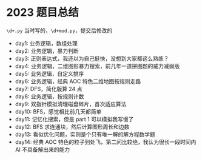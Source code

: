 # 2023 题目总结

`\d+.py` 当时写的，`\d+mod.py`，提交后修改的

- day1: 业务逻辑，数组处理
- day2: 业务逻辑，暴力判断
- day3: 正则表达式，我还以为自己挺快，没想到大家都这么熟练？
- day4: 业务逻辑，二维图形暴力搜索，前几年一道拼图题的威力减弱版
- day5: 业务逻辑，自定义排序
- day6: 业务逻辑，经典 AOC 特色二维地图按规则走路
- day7: DFS，简化版算 24 点
- day8: 业务逻辑，按规则计数
- day9: 双指针模拟清理磁盘碎片，首次适应算法
- day10: BFS，感觉相比前几天都简单
- day11: 记忆化搜索，但是 part 1 可以模拟我写慢了
- day12: BFS 求连通块，然后计算图形周长和边数
- day13: 看似优化问题，实则是个只有唯一解的解方程数学题
- day14: 经典 AOC 特色的粒子到处飞，第二问比较绝，我认为很长一段时间内 AI 不具备解出来的能力
